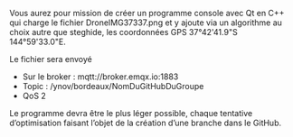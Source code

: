 Vous aurez pour mission de créer un programme console avec Qt en C++ qui charge le fichier DroneIMG37337.png et y ajoute via un algorithme au choix autre que steghide, les coordonnées GPS 37°42'41.9"S 144°59'33.0"E.

Le fichier sera envoyé 
- Sur le broker : mqtt://broker.emqx.io:1883
- Topic : /ynov/bordeaux/NomDuGitHubDuGroupe 
- QoS 2

Le programme devra être le plus léger possible, chaque tentative d’optimisation faisant l’objet de la création d’une branche dans le GitHub.

